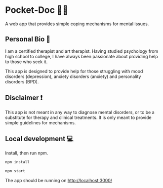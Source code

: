 # Pocket-Doc 👩‍⚕️

A web app that provides simple coping mechanisms for mental issues.

## Personal Bio 👩

I am a certified therapist and art therapist. Having studied psychology from high school to college, I have always been passionate about providing help to those who seek it.

This app is designed to provide help for those struggling with mood disorders (depression), anxiety disorders (anxiety) and personality disorders (BPD).

## Disclaimer ❗

This app is not meant in any way to diagnose mental disorders, or to be a substitute for therapy and clinical treatments. It is only meant to provide simple guidelines for mechanisms.

## Local development 💻

Install, then run npm.

```sh
npm install
```

```sh
npm start
```

The app should be running on <http://localhost:3000/>
